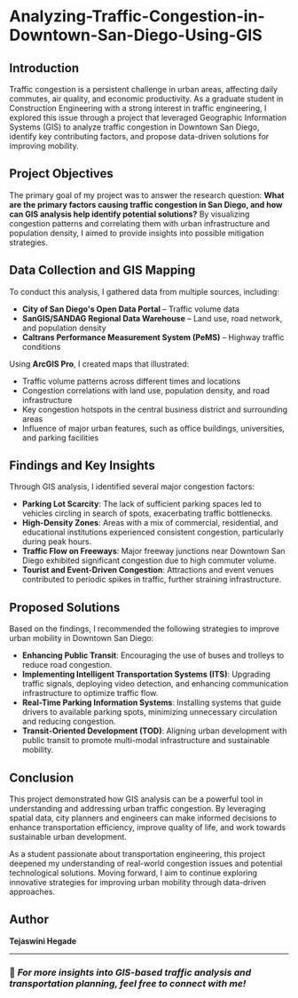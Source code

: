 # Analyzing-Traffic-Congestion-in-Downtown-San-Diego-Using-GIS

## Introduction
Traffic congestion is a persistent challenge in urban areas, affecting daily commutes, air quality, and economic productivity. As a graduate student in Construction Engineering with a strong interest in traffic engineering, I explored this issue through a project that leveraged Geographic Information Systems (GIS) to analyze traffic congestion in Downtown San Diego, identify key contributing factors, and propose data-driven solutions for improving mobility.

## Project Objectives
The primary goal of my project was to answer the research question: **What are the primary factors causing traffic congestion in San Diego, and how can GIS analysis help identify potential solutions?** By visualizing congestion patterns and correlating them with urban infrastructure and population density, I aimed to provide insights into possible mitigation strategies.

## Data Collection and GIS Mapping
To conduct this analysis, I gathered data from multiple sources, including:
- **City of San Diego's Open Data Portal** – Traffic volume data
- **SanGIS/SANDAG Regional Data Warehouse** – Land use, road network, and population density
- **Caltrans Performance Measurement System (PeMS)** – Highway traffic conditions

Using **ArcGIS Pro**, I created maps that illustrated:
- Traffic volume patterns across different times and locations
- Congestion correlations with land use, population density, and road infrastructure
- Key congestion hotspots in the central business district and surrounding areas
- Influence of major urban features, such as office buildings, universities, and parking facilities

## Findings and Key Insights
Through GIS analysis, I identified several major congestion factors:

- **Parking Lot Scarcity**: The lack of sufficient parking spaces led to vehicles circling in search of spots, exacerbating traffic bottlenecks.
- **High-Density Zones**: Areas with a mix of commercial, residential, and educational institutions experienced consistent congestion, particularly during peak hours.
- **Traffic Flow on Freeways**: Major freeway junctions near Downtown San Diego exhibited significant congestion due to high commuter volume.
- **Tourist and Event-Driven Congestion**: Attractions and event venues contributed to periodic spikes in traffic, further straining infrastructure.

## Proposed Solutions
Based on the findings, I recommended the following strategies to improve urban mobility in Downtown San Diego:

- **Enhancing Public Transit**: Encouraging the use of buses and trolleys to reduce road congestion.
- **Implementing Intelligent Transportation Systems (ITS)**: Upgrading traffic signals, deploying video detection, and enhancing communication infrastructure to optimize traffic flow.
- **Real-Time Parking Information Systems**: Installing systems that guide drivers to available parking spots, minimizing unnecessary circulation and reducing congestion.
- **Transit-Oriented Development (TOD)**: Aligning urban development with public transit to promote multi-modal infrastructure and sustainable mobility.

## Conclusion
This project demonstrated how GIS analysis can be a powerful tool in understanding and addressing urban traffic congestion. By leveraging spatial data, city planners and engineers can make informed decisions to enhance transportation efficiency, improve quality of life, and work towards sustainable urban development.

As a student passionate about transportation engineering, this project deepened my understanding of real-world congestion issues and potential technological solutions. Moving forward, I aim to continue exploring innovative strategies for improving urban mobility through data-driven approaches.

## Author
**Tejaswini Hegade**

---
### 📌 *For more insights into GIS-based traffic analysis and transportation planning, feel free to connect with me!*
